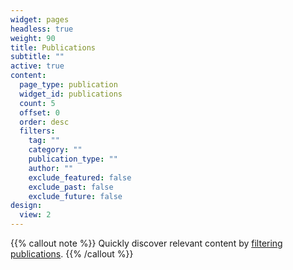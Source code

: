 ```yaml
---
widget: pages
headless: true
weight: 90
title: Publications
subtitle: ""
active: true
content:
  page_type: publication
  widget_id: publications
  count: 5
  offset: 0
  order: desc
  filters:
    tag: ""
    category: ""
    publication_type: ""
    author: ""
    exclude_featured: false
    exclude_past: false
    exclude_future: false
design:
  view: 2
---
```


{{% callout note %}}
Quickly discover relevant content by [filtering publications](./publication/).
{{% /callout %}}
